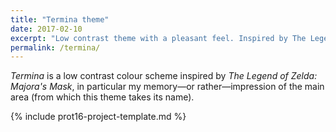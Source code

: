 ```yaml
---
title: "Termina theme"
date: 2017-02-10
excerpt: "Low contrast theme with a pleasant feel. Inspired by The Legend of Zelda: Majora's Mask."
permalink: /termina/
---
```

*Termina* is a low contrast colour scheme inspired by *The Legend of Zelda: Majora's Mask*, in particular my memory—or rather—impression of the main area (from which this theme takes its name).

{% include prot16-project-template.md %}
